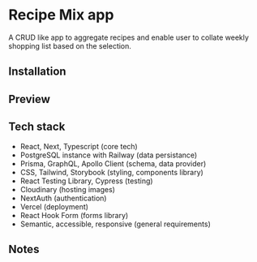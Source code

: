 # Recipe Mix app

A CRUD like app to aggregate recipes and enable user to collate weekly shopping list based on the selection.

## Installation

## Preview

## Tech stack

- React, Next, Typescript (core tech)
- PostgreSQL instance with Railway (data persistance)
- Prisma, GraphQL, Apollo Client (schema, data provider)
- CSS, Tailwind, Storybook (styling, components library)
- React Testing Library, Cypress (testing)
- Cloudinary (hosting images)
- NextAuth (authentication)
- Vercel (deployment)
- React Hook Form (forms library)
- Semantic, accessible, responsive (general requirements)

## Notes

